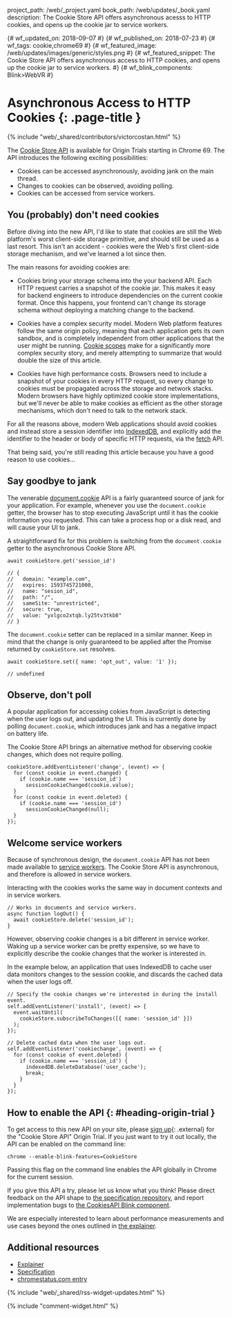project_path: /web/_project.yaml
book_path: /web/updates/_book.yaml
description: The Cookie Store API offers asynchronous acesss to HTTP cookies, and opens up the cookie jar to service workers.

{# wf_updated_on: 2018-09-07 #}
{# wf_published_on: 2018-07-23 #}
{# wf_tags: cookie,chrome69 #}
{# wf_featured_image: /web/updates/images/generic/styles.png #}
{# wf_featured_snippet: The Cookie Store API offers asynchronous access to HTTP cookies, and opens up the cookie jar to service workers. #}
{# wf_blink_components: Blink>WebVR #}

# Asynchronous Access to HTTP Cookies {: .page-title }

{% include "web/_shared/contributors/victorcostan.html" %}

The [Cookie Store API](https://www.chromestatus.com/feature/5658847691669504) is
available for Origin Trials starting in Chrome 69. The API introduces the
following exciting possibilities:

* Cookies can be accessed asynchronously, avoiding jank on the main thread.
* Changes to cookies can be observed, avoiding polling.
* Cookies can be accessed from service workers.

## You (probably) don't need cookies

Before diving into the new API, I'd like to state that cookies are still the Web
platform's worst client-side storage primitive, and should still be used as a
last resort. This isn't an accident - cookies were the Web's first client-side
storage mechanism, and we've learned a lot since then.

The main reasons for avoiding cookies are:

* Cookies bring your storage schema into the your backend API.
  Each HTTP request carries a snapshot of the cookie jar. This makes it easy for
  backend engineers to introduce dependencies on the current cookie format. Once
  this happens, your frontend can't change its storage schema without deploying
  a matching change to the backend.

* Cookies have a complex security model.
  Modern Web platform features follow the same origin policy, meaning that
  each application gets its own sandbox, and is completely independent from
  other applications that the user might be running.
  [Cookie scopes](https://developer.mozilla.org/en-US/docs/Web/HTTP/Cookies#Scope_of_cookies)
  make for a significantly more complex security story, and merely attempting to
  summarize that would double the size of this article.

* Cookies have high performance costs. Browsers need to include a snapshot of
  your cookies in every HTTP request, so every change to cookies must be
  propagated across the storage and network stacks. Modern browsers have highly
  optimized cookie store implementations, but we'll never be able to make
  cookies as efficient as the other storage mechanisms, which don't need to talk
  to the network stack.

For all the reasons above, modern Web applications should avoid cookies and
instead store a session identifier into
[IndexedDB](https://developer.mozilla.org/en-US/docs/Web/API/IndexedDB_API), and
explicitly add the identifier to the header or body of specific HTTP requests,
via the [fetch](https://developer.mozilla.org/en-US/docs/Web/API/Fetch_API) API.

That being said, you're still reading this article because you have a good
reason to use cookies...

## Say goodbye to jank

The venerable
[document.cookie](https://developer.mozilla.org/en-US/docs/Web/API/Document/cookie)
API is a fairly guaranteed source of jank for your application. For example,
whenever you use the `document.cookie` getter, the browser has to stop executing
JavaScript until it has the cookie information you requested. This can take a
process hop or a disk read, and will cause your UI to jank.

A straightforward fix for this problem is switching from the `document.cookie`
getter to the asynchronous Cookie Store API.

    await cookieStore.get('session_id')

    // {
    //   domain: "example.com",
    //   expires: 1593745721000,
    //   name: "sesion_id",
    //   path: "/",
    //   sameSite: "unrestricted",
    //   secure: true,
    //   value: "yxlgco2xtqb.ly25tv3tkb8"
    // }

The `document.cookie` setter can be replaced in a similar manner. Keep in mind
that the change is only guaranteed to be applied after the Promise returned by
`cookieStore.set` resolves.

    await cookieStore.set({ name: 'opt_out', value: '1' });

    // undefined

## Observe, don't poll

A popular application for accessing cokies from JavaScript is detecting when
the user logs out, and updating the UI. This is currently done by polling
`document.cookie`, which introduces jank and has a negative impact on battery
life.

The Cookie Store API brings an alternative method for observing cookie
changes, which does not require polling.

    cookieStore.addEventListener('change', (event) => {
      for (const cookie in event.changed) {
        if (cookie.name === 'session_id')
          sessionCookieChanged(cookie.value);
      }
      for (const cookie in event.deleted) {
        if (cookie.name === 'session_id')
          sessionCookieChanged(null);
      }
    });

## Welcome service workers

Because of synchronous design, the `document.cookie` API has not been made
available to
[service workers](/web/fundamentals/primers/service-workers/).
The Cookie Store API is asynchronous, and therefore is allowed in service
workers.

Interacting with the cookies works the same way in document contexts and in
service workers.

    // Works in documents and service workers.
    async function logOut() {
      await cookieStore.delete('session_id');
    }

However, observing cookie changes is a bit different in service worker. Waking
up a service worker can be pretty expensive, so we have to explicitly describe
the cookie changes that the worker is interested in.

In the example below, an application that uses IndexedDB to cache user data
monitors changes to the session cookie, and discards the cached data when the
user logs off.

    // Specify the cookie changes we're interested in during the install event.
    self.addEventListener('install', (event) => {
      event.waitUntil(
        cookieStore.subscribeToChanges([{ name: 'session_id' }])
      );
    });

    // Delete cached data when the user logs out.
    self.addEventListener('cookiechange', (event) => {
      for (const cookie of event.deleted) {
        if (cookie.name === 'session_id') {
          indexedDB.deleteDatabase('user_cache');
          break;
        }
      }
    });

## How to enable the API {: #heading-origin-trial }

To get access to this new API on your site, please [sign
up](http://bit.ly/OriginTrialSignup){: .external} for the "Cookie Store API"
Origin Trial. If you just want to try it out locally, the API can be enabled
on the command line:

    chrome --enable-blink-features=CookieStore

Passing this flag on the command line enables the API globally in Chrome for
the current session.

If you give this API a try, please let us know what you think! Please direct
feedback on the API shape to [the specification
repository](https://github.com/WICG/cookie-store/issues), and report
implementation bugs to [the CookiesAPI Blink
component](https://bugs.chromium.org/p/chromium/issues/entry?template=Defect+report+from+developer&components=Blink%3EStorage%3ECookiesAPI).

We are especially
interested to learn about performance measurements and use cases beyond the ones
outlined in [the explainer](https://wicg.github.io/cookie-store/explainer.html).

## Additional resources

* [Explainer](https://wicg.github.io/cookie-store/explainer.html)
* [Specification](https://wicg.github.io/cookie-store/)
* [chromestatus.com entry](https://www.chromestatus.com/feature/5658847691669504)

{% include "web/_shared/rss-widget-updates.html" %}

{% include "comment-widget.html" %}
